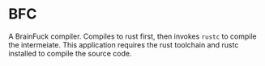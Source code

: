 # BFC
A BrainFuck compiler. Compiles to rust first, then invokes `rustc` to compile the intermeiate.
This application requires the rust toolchain and rustc installed to compile the source code.
